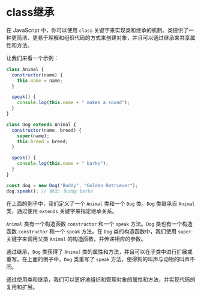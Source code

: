 # class继承

在 JavaScript 中，你可以使用 `class` 关键字来实现类和继承的机制。类提供了一种更简洁、更易于理解和组织代码的方式来创建对象，并且可以通过继承来共享属性和方法。

让我们来看一个示例：

```javascript
class Animal {
  constructor(name) {
    this.name = name;
  }

  speak() {
    console.log(this.name + " makes a sound");
  }
}

class Dog extends Animal {
  constructor(name, breed) {
    super(name);
    this.breed = breed;
  }

  speak() {
    console.log(this.name + " barks");
  }
}

const dog = new Dog("Buddy", "Golden Retriever");
dog.speak(); // 输出: Buddy barks
```

在上面的例子中，我们定义了一个 `Animal` 类和一个 `Dog` 类。`Dog` 类继承自 `Animal` 类，通过使用 `extends` 关键字来指定继承关系。

`Animal` 类有一个构造函数 `constructor` 和一个 `speak` 方法。`Dog` 类也有一个构造函数 `constructor` 和一个 `speak` 方法。在 `Dog` 类的构造函数中，我们使用 `super` 关键字来调用父类 `Animal` 的构造函数，并传递相应的参数。

通过继承，`Dog` 类获得了 `Animal` 类的属性和方法，并且可以在子类中进行扩展或重写。在上面的例子中，`Dog` 类重写了 `speak` 方法，使得狗的叫声与动物的叫声不同。

通过使用类和继承，我们可以更好地组织和管理对象的属性和方法，并实现代码的复用和扩展。
